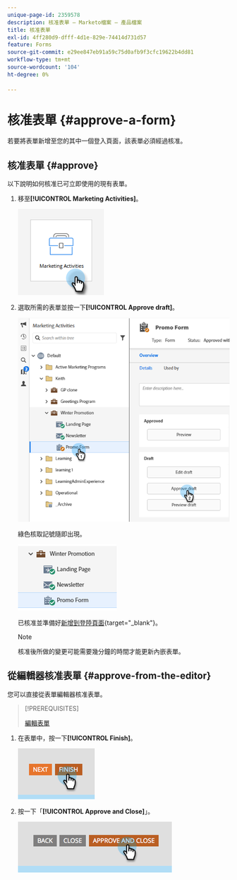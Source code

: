 ```yaml
---
unique-page-id: 2359578
description: 核准表單 — Marketo檔案 — 產品檔案
title: 核准表單
exl-id: 4ff280d9-dfff-4d1e-829e-74414d731d57
feature: Forms
source-git-commit: e29ee847eb91a59c75d0afb9f3cfc19622b4dd81
workflow-type: tm+mt
source-wordcount: '104'
ht-degree: 0%

---
```


# 核准表單 {#approve-a-form}

若要將表單新增至您的其中一個登入頁面，該表單必須經過核准。

## 核准表單 {#approve}

以下說明如何核准已可立即使用的現有表單。

1. 移至&#x200B;**[!UICONTROL Marketing Activities]**。

   ![](assets/approve-a-form-1.png)

1. 選取所需的表單並按一下&#x200B;**[!UICONTROL Approve draft]**。

   ![](assets/approve-a-form-2.png)

   綠色核取記號隨即出現。

   ![](assets/approve-a-form-3.png)

   已核准並準備好[新增到登陸頁面](/help/marketo/product-docs/demand-generation/landing-pages/understanding-landing-pages/approve-unapprove-or-delete-a-landing-page.md){target="_blank"}。

   >[!NOTE]
   >
   >核准後所做的變更可能需要幾分鐘的時間才能更新內嵌表單。

## 從編輯器核准表單 {#approve-from-the-editor}

您可以直接從表單編輯器核准表單。

>[!PREREQUISITES]
>
>[編輯表單](/help/marketo/product-docs/demand-generation/forms/form-actions/edit-a-form.md)

1. 在表單中，按一下&#x200B;**[!UICONTROL Finish]**。

   ![](assets/approve-a-form-4.png)

1. 按一下「**[!UICONTROL Approve and Close]**」。

   ![](assets/approve-a-form-5.png)

